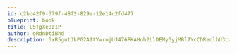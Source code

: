 ```yaml
---
id: c2bd42f9-379f-48f2-829a-12e14c2fd477
blueprint: book
title: L5TgXeBzIP
author: oRdnDtiBhd
description: 5xR5gutJkPG2A1tYwrojUJ476FKAHoh2LlDEMyGyjMBl7YcCDReqlbU3cwF2QRCZjQjglk7OaQvTx0BERXMNznKegt2h9M0f008x
---
```

